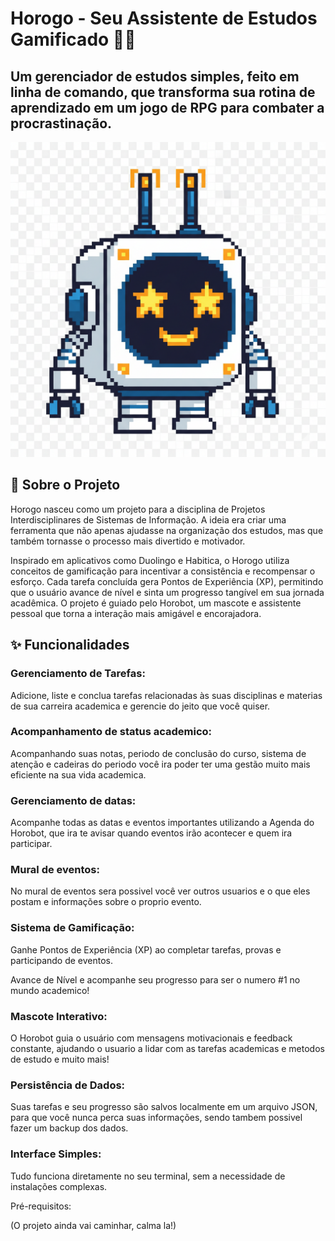 # Horogo - Seu Assistente de Estudos Gamificado 🤖✨
## Um gerenciador de estudos simples, feito em linha de comando, que transforma sua rotina de aprendizado em um jogo de RPG para combater a procrastinação.

![Ilustração do Mascote Horobot](./Source/Horobot.png)

## 📜 Sobre o Projeto
Horogo nasceu como um projeto para a disciplina de Projetos Interdisciplinares de Sistemas de Informação. A ideia era criar uma ferramenta que não apenas ajudasse na organização dos estudos, mas que também tornasse o processo mais divertido e motivador.

Inspirado em aplicativos como Duolingo e Habitica, o Horogo utiliza conceitos de gamificação para incentivar a consistência e recompensar o esforço. Cada tarefa concluída gera Pontos de Experiência (XP), permitindo que o usuário avance de nível e sinta um progresso tangível em sua jornada acadêmica. O projeto é guiado pelo Horobot, um mascote e assistente pessoal que torna a interação mais amigável e encorajadora.

## ✨ Funcionalidades

### Gerenciamento de Tarefas:
Adicione, liste e conclua tarefas relacionadas às suas disciplinas e materias de sua carreira academica e gerencie do jeito que você quiser.

### Acompanhamento de status academico: 
Acompanhando suas notas, periodo de conclusão do curso, sistema de atenção e cadeiras do periodo você ira poder ter uma gestão muito mais eficiente na sua vida academica.

### Gerenciamento de datas:
Acompanhe todas as datas e eventos importantes utilizando a Agenda do Horobot, que ira te avisar quando eventos irão acontecer e quem ira participar.

### Mural de eventos:
No mural de eventos sera possivel você ver outros usuarios e o que eles postam e informações sobre o proprio evento.

### Sistema de Gamificação:

Ganhe Pontos de Experiência (XP) ao completar tarefas, provas e participando de eventos.

Avance de Nível e acompanhe seu progresso para ser o numero #1 no mundo academico!

### Mascote Interativo:
O Horobot guia o usuário com mensagens motivacionais e feedback constante, ajudando o usuario a lidar com as tarefas academicas e metodos de estudo e muito mais!

### Persistência de Dados:
Suas tarefas e seu progresso são salvos localmente em um arquivo JSON, para que você nunca perca suas informações, sendo tambem possivel fazer um backup dos dados.

### Interface Simples:
Tudo funciona diretamente no seu terminal, sem a necessidade de instalações complexas. 

Pré-requisitos:

(O projeto ainda vai caminhar, calma la!) 


